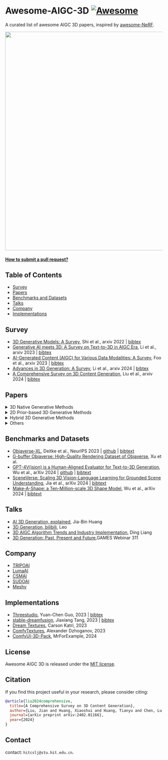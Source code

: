 # Awesome-AIGC-3D [![Awesome](https://cdn.rawgit.com/sindresorhus/awesome/d7305f38d29fed78fa85652e3a63e154dd8e8829/media/badge.svg)](https://github.com/sindresorhus/awesome)
A curated list of awesome AIGC 3D papers, inspired by [awesome-NeRF](https://github.com/awesome-NeRF/awesome-NeRF).


<img src="./asset/mvdream.gif" width="696px">
 


#### [How to submit a pull request?](https://github.com/hitcslj/Awesome-AIGC-3D/blob/main/how-to-PR.md)



## Table of Contents

- [Survey](#survey) 
- [Papers](#papers)
- [Benchmarks and Datasets](#Benchmarks-and-Datasets)
- [Talks](#talks)
- [Company](#company)
- [Implementations](#implementations)

## Survey

- [3D Generative Models: A Survey](https://arxiv.org/abs/2210.15663), Shi et al., arxiv 2022 | [bibtex](./citations/3d-generative-survey.txt)
- [Generative AI meets 3D: A Survey on Text-to-3D in AIGC Era](https://arxiv.org/abs/2305.06131), Li et al., arxiv 2023 | [bibtex](./citations/aigc3d.txt)
- [AI-Generated Content (AIGC) for Various Data Modalities: A Survey](https://arxiv.org/abs/2308.14177), Foo et al., arxiv 2023 | [bibtex](./citations/aigcvdm.txt)
- [Advances in 3D Generation: A Survey](https://arxiv.org/abs/2401.17807), Li et al., arxiv 2024 | [bibtex](./citations/advance-3dgeneration.txt)
- [A Comprehensive Survey on 3D Content Generation](https://arxiv.org/abs/2402.01166), Liu et al., arxiv 2024 | [bibtex](./citations/3dcg.txt)

## Papers

<details close>
<summary>3D Native Generative Methods</summary>

<details open>
<summary>Object</summary>

- [Text2Shape: Generating Shapes from Natural Language by Learning Joint Embeddings](https://arxiv.org/abs/1803.08495), Chen et al., ACCV  2018 |  [github](https://github.com/kchen92/text2shape) | [bibtex](./citations/text2shape.txt)
- [ShapeCrafter: A Recursive Text-Conditioned 3D Shape Generation Model](https://arxiv.org/abs/2207.09446), Fu et al., NeurIPS  2022 |  [github](https://github.com/FreddieRao/ShapeCrafter) | [bibtex](./citations/shapecrafter.txt)
- [GET3D: A Generative Model of High Quality 3D Textured Shapes Learned from Images](https://arxiv.org/abs/2209.11163), Gao et al., NeurIPS  2022 |  [github](https://github.com/nv-tlabs/GET3D) | [bibtex](./citations/get3d.txt)
- [LION: Latent Point Diffusion Models for 3D Shape Generation](https://arxiv.org/abs/2210.06978), Zeng et al., NeurIPS  2022 |  [github](https://github.com/nv-tlabs/LION) | [bibtex](./citations/lion.txt)
- [Diffusion-SDF: Conditional Generative Modeling of Signed Distance Functions](https://arxiv.org/abs/2211.13757), Chou et al., ICCV  2023 |  [github](https://github.com/princeton-computational-imaging/Diffusion-SDF) | [bibtex](./citations/diffusionsdf.txt)
- [MagicPony: Learning Articulated 3D Animals in the Wild](https://arxiv.org/abs/2211.12497), Wu et al., CVPR 2023 | [github](https://github.com/elliottwu/MagicPony) | [bibtex](./citations/magicpony.txt)
- [DiffRF: Rendering-guided 3D Radiance Field Diffusion](https://arxiv.org/abs/2212.01206), Müller et al., CVPR 2023 | [bibtex](./citations/diffRF.txt)
- [SDFusion: Multimodal 3D Shape Completion, Reconstruction, and Generation](https://arxiv.org/abs/2212.04493), Cheng et al., CVPR  2023 |  [github](https://github.com/yccyenchicheng/SDFusion) | [bibtex](./citations/sdfusion.txt)
- [Point-E: A System for Generating 3D Point Clouds from Complex Prompts](https://arxiv.org/abs/2212.08751), Nichol et al., arxiv  2022 |  [github](https://github.com/openai/point-e) | [bibtex](./citations/pointe.txt)
- [3DShape2VecSet: A 3D Shape Representation for Neural Fields and Generative Diffusion Models](https://arxiv.org/abs/2301.11445), Zhang et al., TOG 2023 |  [github](https://github.com/1zb/3DShape2VecSet) | [bibtex](./citations/3dShape2VecSet.txt)
- [3DGen: Triplane Latent Diffusion for Textured Mesh Generation](https://arxiv.org/abs/2303.05371), Gupta et al., arxiv 2023  | [bibtex](./citations/3dgen.txt)
- [MeshDiffusion: Score-based Generative 3D Mesh Modeling](https://arxiv.org/abs/2303.08133), Liu et al., ICLR 2023 |  [github](https://github.com/lzzcd001/MeshDiffusion/) | [bibtex](./citations/meshdiffusion.txt)
- [HoloDiffusion: Training a 3D Diffusion Model using 2D Images](https://arxiv.org/abs/2303.16509), Karnewar et al., CVPR 2023 | [github](https://github.com/facebookresearch/holo_diffusion) | [bibtex](./citations/holodiffusion.txt)
- [HyperDiffusion: Generating Implicit Neural Fields with Weight-Space Diffusion](https://arxiv.org/abs/2303.17015), Erkoç et al., ICCV 2023 | [github](https://github.com/Rgtemze/HyperDiffusion) | [bibtex](./citations/hyperdiffusion.txt)
- [Shap-E: Generating Conditional 3D Implicit Functions](https://arxiv.org/abs/2305.02463), Jun et al., arxiv 2023 | [github](https://github.com/openai/shap-e) | [bibtex](./citations/shape.txt)
- [LAS-Diffusion: Locally Attentional SDF Diffusion for Controllable 3D Shape Generation](https://arxiv.org/abs/2305.04461), Zheng et al., TOG 2023 | [github](https://github.com/Zhengxinyang/LAS-Diffusion) | [bibtex](./citations/lasdiffusion.txt)
- [Michelangelo: Conditional 3D Shape Generation based on Shape-Image-Text Aligned Latent Representation](https://arxiv.org/abs/2306.17115), Zhao et al., NeurIPS 2023 | [github](https://github.com/NeuralCarver/Michelangelo) | [bibtex](./citations/michelangelo.txt)
- [DiffComplete: Diffusion-based Generative 3D Shape Completion](https://arxiv.org/abs/2306.16329), Chu et al., NeurIPS 2023 | [bibtex](./citations/diffcomplete.txt)
- [DiT-3D: Exploring Plain Diffusion Transformers for 3D Shape Generation](https://arxiv.org/abs/2307.01831), Mo et al., arxiv 2023 | [github](https://github.com/DiT-3D/DiT-3D) | [bibtext](./citations/dit3d.txt)
- [3D VADER - AutoDecoding Latent 3D Diffusion Models](https://arxiv.org/abs/2307.05445), Ntavelis et al., arxiv 2023 | [github](https://github.com/snap-research/3DVADER) | [bibtex](./citations/3dvader.txt)
- [ARGUS: Visualization of AI-Assisted Task Guidance in AR](https://arxiv.org/abs/2308.06246), Castelo et al., TVCG 2023 | [bibtex](./citations/argus.txt)
- [Large-Vocabulary 3D Diffusion Model with Transformer](https://arxiv.org/abs/2309.07920), Cao et al., ICLR 2024 | [github](https://github.com/ziangcao0312/DiffTF) | [bibtext](./citations/largevoc.txt)
- [TextField3D: Towards Enhancing Open-Vocabulary 3D Generation with Noisy Text Fields](https://arxiv.org/abs/2309.17175), Huang et al., ICLR 2024 | [bibtex](./citations/textfield3d.txt) 
- [HyperFields:Towards Zero-Shot Generation of NeRFs from Text](https://arxiv.org/abs/2310.17075), Babu et al., arxiv 2023 | [github](https://github.com/threedle/hyperfields) | [bibtex](./citations/hyperfields.txt)
- [LRM: Large Reconstruction Model for Single Image to 3D](https://arxiv.org/abs/2311.04400), Hong et al., ICLR 2024 | [bibtex](./citations/lrm.txt)
- [DMV3D:Denoising Multi-View Diffusion using 3D Large Reconstruction Model](https://arxiv.org/abs/2311.09217), Xu et al., ICLR 2024 | [bibtex](./citations/dmv3d.txt) 
- [WildFusion:Learning 3D-Aware Latent Diffusion Models in View Space](https://arxiv.org/abs/2311.13570), Schwarz et al., ICLR 2024 | [bibtex](./citations/wildfusion.txt)
- [Functional Diffusion](https://arxiv.org/abs/2311.15435), Zhang et al., CVPR 2024 | [github](https://github.com/1zb/functional-diffusion) | [bibtex](./citations/fd.txt)
- [MeshGPT: Generating Triangle Meshes with Decoder-Only Transformers](https://arxiv.org/abs/2311.15475), Siddiqui et al., arxiv 2023 | [github](https://github.com/nihalsid/mesh-gpt) | [bibtex](./citations/meshgpt.txt)
- [SPiC·E: Structural Priors in 3D Diffusion Models using Cross-Entity Attention](https://arxiv.org/abs/2311.17834), Sella et al., arxiv 2023 | [github](https://github.com/TAU-VAILab/spic-e) | [bibtex](./citations/spice.txt)
- [ZeroRF: Fast Sparse View 360° Reconstruction with Zero Pretraining](https://arxiv.org/abs/2312.09249), Shi et al., arxiv 2023 | [github](https://github.com/eliphatfs/zerorf)  | [bibtex](./citations/zeroRF.txt) 
- [Learning the 3D Fauna of the Web](https://arxiv.org/abs/2401.02400), Li et al., arxiv 2024 | [bibtex](./citations/3dfauna.txt)
- [Pushing Auto-regressive Models for 3D Shape Generation at Capacity and Scalability](https://arxiv.org/abs/2402.12225), Qian et al., arxiv 2024 | [github](https://github.com/FVPLab/Argus-3D) | [bibtext](./citations/argus3d.txt)




</details>


<details open>
<summary>Scene</summary>


- [GRAF: Generative Radiance Fields for 3D-Aware Image Synthesis](https://arxiv.org/abs/2007.02442), Schwarz et al., NeurIPS 2020 | [github](https://github.com/autonomousvision/graf) | [bibtext](./citations/graf.txt)
- [ATISS: Autoregressive Transformers for Indoor Scene Synthesis](https://arxiv.org/abs/2110.03675), Paschalidou et al., NeurIPS 2021 | [github](https://github.com/nv-tlabs/atiss) | [bibtext](./citations/atiss.txt) 
- [GAUDI: A Neural Architect for Immersive 3D Scene Generation](https://arxiv.org/abs/2207.13751), Bautista et al., NeurIPS 2022 | [github](https://github.com/apple/ml-gaudi) | [bibtext](./citations/gaudi.txt)
- [NeuralField-LDM: Scene Generation with Hierarchical Latent Diffusion Models](https://arxiv.org/abs/2304.09787), Kim et al., CVPR 2023 | [bibtext](./citations/nerfldm.txt)
- [Pyramid Diffusion for Fine 3D Large Scene Generation](https://arxiv.org/abs/2311.12085), Liu et al., arxiv 2023 | [github](https://yuheng.ink/project-page/pyramid-discrete-diffusion/) | [bibtext](./citations/pyramid.txt) 
- [XCube: Large-Scale 3D Generative Modeling using Sparse Voxel Hierarchies](https://arxiv.org/abs/2312.03806), Ren et al., arxiv 2023 | [bibtex](./citations/xcube.txt)
- [DUSt3R: Geometric 3D Vision Made Easy](https://arxiv.org/abs/2312.14132), Wang et al., arxiv 2023 | [github](https://github.com/naver/dust3r) | [bibtext](./citations/dust3r.txt)


</details>

<details open>
<summary>Human Avatar</summary>

- [SMPL: A skinned multi-person linear model](https://dl.acm.org/doi/10.1145/2816795.2818013), Loper et al., TOG 2015 | [bibtex](./citations/smpl.txt)
- [SMPLicit: Topology-aware Generative Model for Clothed People](https://arxiv.org/abs/2103.06871), Corona et al., CVPR 2021 | [github](https://github.com/enriccorona/SMPLicit) | [bibtext](./citations/smplicit.txt)
- [HeadNeRF: A Real-time NeRF-based Parametric Head Model](https://arxiv.org/abs/2112.05637), Hong et al., CVPR 2022 | [github](https://github.com/CrisHY1995/headnerf) | [bibtext](./citations/headnerf.txt)
- [gDNA: Towards Generative Detailed Neural Avatars](https://arxiv.org/abs/2201.04123), Chen et al., CVPR 2022 | [github](https://github.com/xuchen-ethz/gdna) | [bibtext](./citations/gdna.txt)
- [Rodin: A Generative Model for Sculpting 3D Digital Avatars Using Diffusion](https://arxiv.org/abs/2212.06135), Wang et al., CVPR 2023 | [bibtex](./citations/rodin.txt)
- [Single-View 3D Human Digitalization with Large Reconstruction Models](https://arxiv.org/abs/2401.12175), Weng et al., CVPR 2023 | [bibtex](./citations/singlehuman.txt)


</details>

</details>

<details close>
<summary>2D Prior-based 3D Generative Methods</summary>

<details open>
<summary>Object</summary>

- [DreamFields: Zero-Shot Text-Guided Object Generation with Dream Fields](https://arxiv.org/abs/2112.01455), Jain et al., CVPR 2022 | [github](https://github.com/google-research/google-research/tree/master/dreamfields) | [bibtex](./citations/dreamfields.txt)
- [DreamFusion: Text-to-3D using 2D Diffusion](https://arxiv.org/abs/2209.14988), Poole et al., ICLR 2023 | [github](https://github.com/ashawkey/stable-dreamfusion) | [bibtex](./citations/dreamfusion.txt)
- [Dream3D: Zero-Shot Text-to-3D Synthesis Using 3D Shape Prior and Text-to-Image Diffusion Models](https://arxiv.org/abs/2212.14704), Xu et al., CVPR 2023 | [bibtex](./citations/dream3d.txt)
- [Magic3D: High-Resolution Text-to-3D Content Creation](https://arxiv.org/abs/2211.10440), Lin et al., CVPR 2023 | [bibtex](./citations/magic3d.txt)
- [Score Jacobian Chaining: Lifting Pretrained 2D Diffusion Models for 3D Generation](https://arxiv.org/abs/2212.00774), Wang et al., CVPR 2023 |[github](https://github.com/pals-ttic/sjc/)| [bibtex](./citations/sjc.txt)
- [RealFusion: 360° Reconstruction of Any Object from a Single Image](https://arxiv.org/abs/2302.10663), Melas-Kyriazi et al., CVPR 2023 | [github](https://github.com/lukemelas/realfusion) | [bibtex](./citations/realfusion.txt)
- [3DFuse: Let 2D Diffusion Model Know 3D-Consistency for Robust Text-to-3D Generation](https://arxiv.org/abs/2303.07937), Seo et al., ICLR 2024 | [github](https://github.com/KU-CVLAB/3DFuse) | [bibtex](./citations/3dfuse.txt)
- [DreamBooth3D: Subject-Driven Text-to-3D Generation](https://arxiv.org/abs/2303.13508), Raj et al., ICCV 2023 | [bibtex](./citations/dreambooth3d.txt)
- [Fantasia3D: Disentangling Geometry and Appearance for High-quality Text-to-3D Content Creation](https://arxiv.org/abs/2303.13873/), Chen et al., ICCV 2023 | [github](https://github.com/Gorilla-Lab-SCUT/Fantasia3D) | [bibtex](./citations/fantasia3d.txt)
- [Make-It-3D: High-Fidelity 3D Creation from A Single Image with Diffusion Prior](https://arxiv.org/abs/2303.14184), Tang et al., ICCV 2023 | [github](https://github.com/junshutang/Make-It-3D) | [bibtex](./citations/makeit3d.txt)
- [HiFA: High-fidelity Text-to-3D with Advanced Diffusion Guidance](https://arxiv.org/abs/2305.18766), Zhu et al., ICLR 2024 | [github](https://github.com/HiFA-team/HiFA) | [bibtex](./citations/hifa.txt)
- [ProlificDreamer: High-Fidelity and Diverse Text-to-3D Generation with Variational Score Distillation](https://arxiv.org/abs/2305.16213), Wang et al., NeurIPS 2023 | [github](https://github.com/thu-ml/prolificdreamer) | [bibtex](./citations/prolificdreamer.txt)
- [DreamGaussian: Generative Gaussian Splatting for Efficient 3D Content Creation](https://arxiv.org/abs/2309.16653), Tang et al., ICLR 2024 | [github](https://github.com/dreamgaussian/dreamgaussian) | [bibtex](./citations/dreamguassian.txt)
- [NFSD: Noise Free Score Distillation](https://arxiv.org/abs/2310.17590), Katzir et al., arxiv 2023 | [github](https://github.com/orenkatzir/nfsd) | [bibtex](./citations/nfsd.txt)
- [Text-to-3D with Classifier Score Distillation](https://arxiv.org/abs/2310.19415), Yu et al., arxiv 2023 | [github](https://github.com/CVMI-Lab/Classifier-Score-Distillation) | [bibtex](./citations/csd.txt)
- [IPDreamer: Appearance-Controllable 3D Object Generation with Image Prompts](https://arxiv.org/abs/2310.05375), Zeng et al., arxiv 2023 | [bibtex](./citations/ipdreamer.txt)
- [Progressive3D: Progressively Local Editing for Text-to-3D Content Creation with Complex Semantic Prompts](https://arxiv.org/abs/2310.11784), Cheng et al., arxiv 2023 |  [github](https://github.com/cxh0519/Progressive3D) | [bibtex](./citations/progressive3d.txt)
- [Instant3D : Instant Text-to-3D Generation](https://arxiv.org/abs/2311.08403), Li et al., ICLR 2024 | [bibtex](./citations/instant3d_.txt) 
- [LucidDreamer: Towards High-Fidelity Text-to-3D Generation via Interval Score Matching](https://arxiv.org/abs/2311.11284), Liang et al., arxiv 2023 | [github](https://github.com/EnVision-Research/LucidDreamer) | [bibtex](./citations/luciddreamer-object.txt)
- [Control3D: Towards Controllable Text-to-3D Generation](https://arxiv.org/abs/2311.05461), Chen et al., ACM Multimedia 2023 | [bibtex](./citations/control3d.txt)
- [CG3D: Compositional Generation for Text-to-3D via Gaussian Splatting](https://arxiv.org/abs/2311.17907), Vilesov et al., arxiv 2023 | [bibtex](./citations/gc3d.txt)
- [StableDreamer: Taming Noisy Score Distillation Sampling for Text-to-3D](https://arxiv.org/abs/2312.02189), Guo et al., arxiv 2023 | [bibtex](./citations/stabledreamer.txt)
- [CAD: Photorealistic 3D Generation via Adversarial Distillation](https://arxiv.org/abs/2312.06663), Wan et al., arxiv 2023 | [github](https://github.com/raywzy/CAD) | [bibtex](./citations/CAD.txt)
- [DreamControl: Control-Based Text-to-3D Generation with 3D Self-Prior](https://arxiv.org/abs/2312.06439), Huang et al., arxiv 2023 |  [github](https://github.com/tyhuang0428/DreamControl) | [bibtex](./citations/dreamcontrol.txt)
- [AGAP:Learning Naturally Aggregated Appearance for Efficient 3D Editing](https://arxiv.org/abs/2312.06657), Cheng et al., arxiv 2023 |  [github](https://github.com/felixcheng97/AGAP) | [bibtex](./citations/agap.txt)
- [SSD: Stable Score Distillation for High-Quality 3D Generation](https://arxiv.org/abs/2312.09305), Tang et al., arxiv 2023 | [bibtex](./citations/ssd.txt)
- [SteinDreamer: Variance Reduction for Text-to-3D Score Distillation via Stein Identity](https://arxiv.org/abs/2401.00604), Wang et al., arxiv 2023 | [github](https://github.com/VITA-Group/SteinDreamer) | [bibtex](./citations/steindreamer.txt)
- [Taming Mode Collapse in Score Distillation for Text-to-3D Generation](https://arxiv.org/abs/2401.00909), Wang et al., arxiv 2024 | [github](https://github.com/VITA-Group/3D-Mode-Collapse) | [bibtex](./citations/3d-mode-collapse.txt)
- [Score Distillation Sampling with Learned Manifold Corrective](https://arxiv.org/abs/2401.05293), Alldieck et al., arxiv 2024 | [bibtex](./citations/sdslmc.txt)
- [Consistent3D: Towards Consistent High-Fidelity Text-to-3D Generation with Deterministic Sampling Prior](https://arxiv.org/abs/2401.09050), Wu et al., arxiv 2024 | [bibtex](./citations/consistent3d.txt)
- [TIP-Editor: An Accurate 3D Editor Following Both Text-Prompts And Image-Prompts](https://arxiv.org/abs/2401.14828), Zhuang et al., arxiv 2024 | [bibtex](./citations/tipEditor.txt)


</details>


<details open>
<summary>Scene</summary>

- [Text2Light: Zero-Shot Text-Driven HDR Panorama Generation](https://arxiv.org/abs/2209.09898), Chen et al., TOG 2022 | [github](https://github.com/FrozenBurning/Text2Light) | [bibtext](./citations/text2light.txt) 
- [SceneScape: Text-Driven Consistent Scene Generation](https://arxiv.org/abs/2302.01133), Fridman et al., NeurIPS 2023 | [github](https://github.com/RafailFridman/SceneScape) | [bibtext](./citations/scenescape.txt) 
- [DiffuScene: Scene Graph Denoising Diffusion Probabilistic Model for Generative Indoor Scene Synthesis](https://arxiv.org/abs/2303.14207), Tang et al., arxiv 2023 | [github](https://github.com/tangjiapeng/DiffuScene) | [bibtext](./citations/diffuscene.txt) 
- [Text2Room: Extracting Textured 3D Meshes from 2D Text-to-Image Models](https://arxiv.org/abs/2303.11989), Höllein et al., ICCV 2023 | [github](https://github.com/lukasHoel/text2room) | [bibtext](./citations/text2room.txt) 
- [Text2NeRF: Text-Driven 3D Scene Generation with Neural Radiance Fields](https://arxiv.org/abs/2305.11588), Zhang et al., TVCG 2024 | [github](https://github.com/eckertzhang/Text2NeRF) | [bibtext](./citations/text2nerf.txt) 
- [CityDreamer: Compositional Generative Model of Unbounded 3D Cities](https://arxiv.org/abs/2309.00610), Xie et al., arxiv 2023 | [github](https://github.com/hzxie/city-dreamer) | [bibtext](./citations/cityDreamer.txt)
- [GaussianEditor: Swift and Controllable 3D Editing with Gaussian Splatting](https://arxiv.org/abs/2311.14521), Chen et al., arxiv 2023 |  [github](https://github.com/buaacyw/GaussianEditor) | [bibtex](./citations/gaussianeditor.txt)
- [LucidDreamer: Domain-free Generation of 3D Gaussian Splatting Scenes](https://arxiv.org/abs/2311.13384), Chuang et al., arxiv 2023 | [github](https://github.com/luciddreamer-cvlab/LucidDreamer)  | [bibtext](./citations/luciddreamer-scene.txt)
- [GaussianEditor: Editing 3D Gaussians Delicately with Text Instructions](https://arxiv.org/abs/2311.16037), Fang et al., arxiv 2023 | [bibtex](./citations/gaussianEditor2.txt)
- [Gaussian Grouping: Segment and Edit Anything in 3D Scenes](https://arxiv.org/abs/2312.00732), Ye et al., arxiv 2023 |  [github](https://github.com/lkeab/gaussian-grouping) | [bibtex](./citations/gaussian-group.txt)
- [Inpaint3D: 3D Scene Content Generation using 2D Inpainting Diffusion](https://arxiv.org/abs/2312.03869), Prabhu et al., arxiv 2023 | [bibtext](./citations/inpaint3d.txt)
- [SIGNeRF: Scene Integrated Generation for Neural Radiance Fields](https://arxiv.org/abs/2401.01647), Dihlmann et al., arxiv 2024 |  [github](https://github.com/cgtuebingen/SIGNeRF) | [bibtex](./citations/sigNerf.txt)
- [Disentangled 3D Scene Generation with Layout Learning](https://arxiv.org/abs/2402.16936), Epstein, et al., arxiv 2024 | [bibtex](./citations/disentangled.txt)


</details>

<details open>
<summary>Human Avatar</summary>

- [AvatarCLIP: Zero-Shot Text-Driven Generation and Animation of 3D Avatars](https://arxiv.org/abs/2205.08535), Hong et al., SIGGRAPH 2022 |  [github](https://github.com/hongfz16/AvatarCLIP) | [bibtex](./citations/teca.txt)
- [DreamWaltz: Make a Scene with Complex 3D Animatable Avatars](https://arxiv.org/abs/2305.12529), Huang et al., NeurIPS 2023 |  [github](https://github.com/IDEA-Research/DreamWaltz) | [bibtex](./citations/dreamwaltz.txt)
- [DreamHuman: Animatable 3D Avatars from Text](https://arxiv.org/abs/2306.09329), Wang et al., arxiv 2023 | [bibtex](./citations/dreamhuman.txt)
- [TECA: Text-Guided Generation and Editing of Compositional 3D Avatars](https://arxiv.org/abs/2309.07125), Zhang et al., arxiv 2023 |  [github](https://github.com/HaoZhang990127/TECA) | [bibtex](./citations/teca.txt)
- [HumanGaussian: Text-Driven 3D Human Generation with Gaussian Splatting](https://arxiv.org/abs/2311.17061), Liu et al., arxiv 2023 |  [github](https://github.com/alvinliu0/HumanGaussian) | [bibtex](./citations/humangaussian.txt)
- [HeadArtist: Text-conditioned 3D Head Generation with Self Score Distillation](https://arxiv.org/abs/2312.07539), Liu et al., arxiv 2023 | [bibtex](./citations/headArtist.txt)
- [3DGS-Avatar: Animatable Avatars via Deformable 3D Gaussian Splatting](https://arxiv.org/abs/2312.09228), Qian et al., arxiv 2023 |  [github](https://github.com/mikeqzy/3dgs-avatar-release) | [bibtex](./citations/3dgsAvatar.txt)


</details>


</details>


<details close>
<summary>Hybrid 3D Generative Methods</summary>

<details open>
<summary>Object</summary>

- [Zero-1-to-3: Zero-shot One Image to 3D Object](https://arxiv.org/abs/2303.11328), Liu et al., ICCV 2023 | [github](https://github.com/cvlab-columbia/zero123) | [bibtex](./citations/zero123.txt)
- [One-2-3-45: Any Single Image to 3D Mesh in 45 Seconds without Per-Shape Optimization](https://arxiv.org/abs/2306.16928), Liu et al., NeurIPS 2023 | [github](https://github.com/One-2-3-45/One-2-3-45) | [bibtex](./citations/one2345.txt)
- [Magic123: One Image to High-Quality 3D Object Generation Using Both 2D and 3D Diffusion Priors](https://arxiv.org/abs/2306.17843), Qian et al., arxiv 2023 | [github](https://github.com/guochengqian/Magic123) | [bibtex](./citations/magic123.txt)
- [MVDream: Multi-view Diffusion for 3D Generation](https://arxiv.org/abs/2308.16512), Shi et al., arxiv 2023 | [github](https://github.com/bytedance/MVDream) | [bibtex](./citations/mvdream.txt)
- [SyncDreamer: Generating Multiview-consistent Images from a Single-view Image](https://arxiv.org/abs/2309.03453), Liu et al., arxiv 2023 | [github](https://liuyuan-pal.github.io/SyncDreamer/) | [bibtex](./citations/syncdreamer.txt)
- [Gsgen: Text-to-3D using Gaussian Splatting](https://arxiv.org/abs/2309.16585), Chen et al., arxiv 2023 | [github](https://github.com/gsgen3d/gsgen) | [bibtex](./citations/gsgen.txt)
- [Consistent123: One Image to Highly Consistent 3D Asset Using Case-Aware Diffusion Priors](https://arxiv.org/abs/2309.17261), Lin et al., arxiv 2024  | [bibtex](./citations/consistent123c.txt)
- [GaussianDreamer: Fast Generation from Text to 3D Gaussians by Bridging 2D and 3D Diffusion Models](https://arxiv.org/abs/2310.08529), Yi et al., arxiv 2023 | [github](https://github.com/hustvl/GaussianDreamer) | [bibtex](./citations/gaussianDreamer.txt)
- [Consistent-1-to-3: Consistent Image to 3D View Synthesis via Geometry-aware Diffusion Models](https://arxiv.org/abs/2310.03020), Ye et al., 3DV 2024  | [bibtex](./citations/consistent123.txt)
- [Zero123++: a Single Image to Consistent Multi-view Diffusion Base Model](https://arxiv.org/abs/2310.15110), Shi et al., arxiv 2023 | [github](https://github.com/SUDO-AI-3D/zero123plus) | [bibtex](./citations/zero123++.txt)
- [TOSS: High-quality Text-guided Novel View Synthesis from a Single Image](https://arxiv.org/abs/2310.10644), Shi et al., arxiv 2023 | [bibtex](./citations/toss.txt)
- [Wonder3D: Single Image to 3D using Cross-Domain Diffusion](https://arxiv.org/abs/2310.15008), Long et al., arxiv 2023 | [github](https://github.com/xxlong0/Wonder3D) | [bibtex](./citations/wonder3d.txt)
- [DreamCraft3D: Hierarchical 3D Generation with Bootstrapped Diffusion Prior](https://arxiv.org/abs/2310.16818), Sun et al., ICLR 2024 | [github](https://github.com/deepseek-ai/DreamCraft3D) | [bibtex](./citations/dreamcraft3d.txt)
- [SweetDreamer: Aligning Geometric Priors in 2D Diffusion for Consistent Text-to-3D](https://arxiv.org/abs/2310.02596), Li et al., arxiv 2023 | [github](https://github.com/wyysf-98/SweetDreamer) | [bibtex](./citations/sweetdreamer.txt)
- [One-2-3-45++: Fast Single Image to 3D Objects with Consistent Multi-View Generation and 3D Diffusion](https://arxiv.org/abs/2311.07885), Liu et al., arxiv 2023 | [github](https://github.com/SUDO-AI-3D/One2345plus) | [bibtex](./citations/one2345++.txt)
- [Direct2.5: Diverse Text-to-3D Generation via Multi-view 2.5D Diffusion](https://arxiv.org/abs/2311.15980), Lu et al., arxiv 2023 | [bibtex](./citations/direct25.txt)
- [ConRad: Image Constrained Radiance Fields for 3D Generation from a Single Image](https://arxiv.org/abs/2311.05230), Purushwalkam et al., NeurIPS 2023 | [bibtex](./citations/conrad.txt)
- [Instant3D: Fast Text-to-3D with Sparse-View Generation and Large Reconstruction Model](https://arxiv.org/abs/2311.06214), Li et al., arxiv 2023 | [bibtex](./citations/instant3d.txt) 
- [MVControl: Adding Conditional Control to Multi-view Diffusion for Controllable Text-to-3D Generation](https://arxiv.org/abs/2311.14494), Li et al., arxiv 2023 |  [github](https://github.com/WU-CVGL/MVControl/) | [bibtex](./citations/mvcontorl.txt)
- [GeoDream:Disentangling 2D and Geometric Priors for High-Fidelity and Consistent 3D Generation](https://arxiv.org/abs/2311.17971), Ma et al., arxiv 2023 | [github](https://github.com/baaivision/GeoDream/) | [bibtex](./citations/geodream.txt)
- [RichDreamer: A Generalizable Normal-Depth Diffusion Model for Detail Richness in Text-to-3D](https://arxiv.org/abs/2311.16918), Qiu et al., arxiv 2023 | [github](https://github.com/alibaba/RichDreamer) | [bibtex](./citations/richdreamer.txt)
- [DreamComposer: Controllable 3D Object Generation via Multi-View Conditions](https://arxiv.org/abs/2312.03611), Yang et al., arxiv 2023 | [github](https://github.com/yhyang-myron/DreamComposer) | [bibtex](./citations/dreamcomposer.txt)
- [Cascade-Zero123: One Image to Highly Consistent 3D with Self-Prompted Nearby Views](https://arxiv.org/abs/2312.04424), Chen et al., arxiv 2023 | [github](https://github.com/AbrahamYabo/Cascade-Zero123) | [bibtex](./citations/cascadeZero123.txt)
- [Free3D: Consistent Novel View Synthesis without 3D Representation](https://arxiv.org/abs/2312.04551), Zheng et al., arxiv 2023 | [github](https://github.com/lyndonzheng/Free3D) | [bibtex](./citations/free3d.txt)
- [Sherpa3D: Boosting High-Fidelity Text-to-3D Generation via Coarse 3D Prior](https://arxiv.org/abs/2312.06655), Liu et al., arxiv 2023 | [github](https://github.com/liuff19/Sherpa3D) | [bibtex](./citations/sherpa3d.txt)
- [UniDream: Unifying Diffusion Priors for Relightable Text-to-3D Generation](https://arxiv.org/abs/2312.08754), Liu et al., arxiv 2023 | [github](https://yg256li.github.io/UniDream/) | [bibtex](./citations/unidream.txt)
- [Repaint123: Fast and High-quality One Image to 3D Generation with Progressive Controllable 2D Repainting](https://arxiv.org/abs/2312.13271), Zhang et al., arxiv 2023 | [github](https://github.com/junwuzhang19/repaint123) | [bibtex](./citations/repaint123.txt)
- [BiDiff: Text-to-3D Generation with Bidirectional Diffusion using both 2D and 3D priors](https://arxiv.org/abs/2312.04963), Ding et al., arxiv 2023 | [github](https://github.com/BiDiff/bidiff) | [bibtex](./citations/bidiff.txt)
- [ControlDreamer: Stylized 3D Generation with Multi-View ControlNet](https://arxiv.org/abs/2312.01129), Oh et al., arxiv 2023 |  [github](https://github.com/oyt9306/ControlDreamer) | [bibtex](./citations/controldreamer.txt)
- [X-Dreamer: Creating High-quality 3D Content by Bridging the Domain Gap Between Text-to-2D and Text-to-3D Generation](https://arxiv.org/abs/2312.00085), Ma et al., arxiv 2023 | [github](https://github.com/xmu-xiaoma666/X-Dreamer) | [bibtex](./citations/xdreamer.txt)
- [Splatter Image: Ultra-Fast Single-View 3D Reconstruction](https://arxiv.org/abs/2312.13150), Szymanowicz et al., arxiv 2023 | [github](https://github.com/szymanowiczs/splatter-image) | [bibtex](./citations/splatter-image.txt)
- [Carve3D: Improving Multi-view Reconstruction Consistency for Diffusion Models with RL Finetuning](https://arxiv.org/abs/2312.13980), Xie et al., arxiv 2023 | [bibtex](./citations/carve3d.txt)
- [HarmonyView: Harmonizing Consistency and Diversity in One-Image-to-3D](https://arxiv.org/abs/2312.15980), Woo et al., arxiv 2023 | [github](https://github.com/byeongjun-park/HarmonyView) | [bibtex](./citations/harmonyView.txt)
- [ImageDream: Image-Prompt Multi-view Diffusion for 3D Generation](https://arxiv.org/abs/2312.02201), Wang et al., arxiv 2023 | [github](https://github.com/bytedance/ImageDream) | [bibtex](./citations/imageDream.txt)
- [iFusion: Inverting Diffusion for Pose-Free Reconstruction from Sparse Views](https://arxiv.org/abs/2312.17250), Wu et al., arxiv 2023 | [github](https://github.com/chinhsuanwu/ifusion) | [bibtex](./citations/ifusion.txt)
- [AGG: Amortized Generative 3D Gaussians for Single Image to 3D](https://arxiv.org/abs/2401.04099), Xu et al., arxiv 2024 | [bibtex](./citations/agg.txt)
- [HexaGen3D: StableDiffusion is just one step away from Fast and Diverse Text-to-3D Generation](https://arxiv.org/abs/2401.07727), Mercier et al., arxiv 2024 | [bibtex](./citations/HexaGen3D.txt)
- [HexaGen3D: StableDiffusion is just one step away from Fast and Diverse Text-to-3D Generation](https://arxiv.org/abs/2401.07727), Mercier et al., arxiv 2024 | [bibtex](./citations/HexaGen3D.txt)
- [Sketch2NeRF: Multi-view Sketch-guided Text-to-3D Generation](https://arxiv.org/abs/2401.14257), Chen et al., arxiv 2024 | [bibtex](./citations/Sketch2NeRF.txt)
- [IM-3D: Iterative Multiview Diffusion and Reconstruction for High-Quality 3D Generation](https://arxiv.org/abs/2402.08682), Melas-Kyriazi et al., arxiv 2024 | [bibtex](./citations/im3d.txt)
- [LGM: Large Multi-View Gaussian Model for High-Resolution 3D Content Creation](https://arxiv.org/abs/2402.05054), Tang et al., arxiv 2024 | [github](https://github.com/3DTopia/LGM)  | [bibtex](./citations/lgm.txt) 
- [Retrieval-Augmented Score Distillation for Text-to-3D Generation](https://arxiv.org/abs/2402.02972), Seo et al., arxiv 2024 | [github](https://github.com/KU-CVLAB/RetDream) | [bibtex](./citations/retdream.txt) 
- [EscherNet: A Generative Model for Scalable View Synthesis](https://arxiv.org/abs/2402.03908), Kong et al., arxiv 2024 | [github](https://github.com/kxhit/EscherNet)  | [bibtex](./citations/eschernet.txt) 
- [MVDiffusion++: A Dense High-resolution Multi-view Diffusion Model for Single or Sparse-view 3D Object Reconstruction](https://arxiv.org/abs/2402.12712), Tang et al., arxiv 2024  | [bibtex](./citations/mvdiffusionplus.txt) 
- [MVD2: Efficient Multiview 3D Reconstruction for Multiview Diffusion](https://arxiv.org/abs/2402.14253), Zheng et al., arxiv 2024  | [bibtex](./citations/mvd2.txt) 
- [Consolidating Attention Features for Multi-view Image Editing](https://arxiv.org/abs/2402.14792), Patashnik et al., arxiv 2024  | [bibtex](./citations/mvie.txt) 
- [ViewFusion: Towards Multi-View Consistency via Interpolated Denoising](https://arxiv.org/abs/2402.18842), Yang et al., CVPR 2024 | [github](https://github.com/Wi-sc/ViewFusion)  | [bibtex](./citations/viewfusion.txt) 
- [CRM: Single Image to 3D Textured Mesh with Convolutional Reconstruction Model](https://arxiv.org/abs/2403.05034), Wang et al., arxiv 2024 | [github](https://github.com/thu-ml/CRM) | [bibtext](./citations/crm.txt)
- [Sculpt3D: Multi-View Consistent Text-to-3D Generation with Sparse 3D Prior](https://arxiv.org/abs/2403.09140), Chen et al., CVPR 2024 | [github](https://github.com/StellarCheng/Scuplt_3d) | [bibtext](./citations/Scuplt_3d.txt)
- [Make-Your-3D: Fast and Consistent Subject-Driven 3D Content Generation](https://arxiv.org/abs/2403.09625), Liu et al., arxiv 2024 | [github](https://github.com/liuff19/Make-Your-3D) | [bibtext](./citations/make_your_3d.txt)



</details>


<details open>
<summary>Scene</summary>


- [Ctrl-Room: Controllable Text-to-3D Room Meshes Generation with Layout Constraints](https://arxiv.org/abs/2310.03602), Fang et al., arxiv 2023 | [github](https://github.com/fangchuan/Ctrl-Room) | [bibtext](./citations/ctrlroom.txt) 
- [RoomDesigner: Encoding Anchor-latents for Style-consistent and Shape-compatible Indoor Scene Generation](https://arxiv.org/abs/2310.10027), Zhao et al., 3DV 2024 | [github](https://github.com/zhao-yiqun/RoomDesigner) | [bibtext](./citations/roomdesigner.txt)
- [ZeroNVS: Zero-Shot 360-Degree View Synthesis from a Single Real Image](https://arxiv.org/abs/2310.17994), Sargent et al., arxiv 2023 | [github](https://github.com/kylesargent/zeronvs) | [bibtext](./citations/zeroNVS.txt) 
- [GraphDreamer: Compositional 3D Scene Synthesis from Scene Graphs](https://arxiv.org/abs/2312.00093), Gao et al., arxiv 2023 | [github](https://github.com/GGGHSL/GraphDreamer) | [bibtext](./citations/graphdreamer.txt)
- [ControlRoom3D:Room Generation using Semantic Proxy Rooms](https://arxiv.org/abs/2312.05208), Schult et al., arxiv 2023 | [bibtext](./citations/controlroom3d.txt)
- [AnyHome: Open-Vocabulary Generation of Structured and Textured 3D Homes](https://arxiv.org/abs/2312.06644), Wen et al., arxiv 2023 | [bibtext](./citations/anyhome.txt)
- [SceneWiz3D: Towards Text-guided 3D Scene Composition](https://arxiv.org/abs/2312.08885), Zhang et al., arxiv 2023 | [github](https://github.com/zqh0253/SceneWiz3D) | [bibtext](./citations/scenewiz3d.txt)
- [Text2Immersion: Generative Immersive Scene with 3D Gaussians](https://arxiv.org/abs/2312.09242), Ouyang et al., arxiv 2023 | [bibtext](./citations/text2immersion.txt)
- [ShowRoom3D: Text to High-Quality 3D Room Generation Using 3D Priors](https://arxiv.org/abs/2312.13324), Mao et al., arxiv 2023 | [github](https://github.com/showlab/ShowRoom3D) | [bibtext](./citations/showRoom3d.txt)
- [GALA3D: Towards Text-to-3D Complex Scene Generation via Layout-guided Generative Gaussian Splatting](https://arxiv.org/abs/2402.07207), Zhou et al., arxiv 2024 | [github](https://github.com/VDIGPKU/GALA3D) | [bibtext](./citations/gala3d.txt)


</details>

<details open>
<summary>Human Avatar</summary>

- [SofGAN: A Portrait Image Generator with Dynamic Styling](https://arxiv.org/abs/2007.03780), Chen et al., TOG 2022 | [github](https://github.com/apchenstu/sofgan) | [bibtext](./citations/sofgan.txt) 
- [Get3DHuman: Lifting StyleGAN-Human into a 3D Generative Model using Pixel-aligned Reconstruction Priors](https://arxiv.org/abs/2302.01162), Xiong et al., ICCV 2023 | [github](https://github.com/X-zhangyang/Get3DHuman) | [bibtext](./citations/get3dhuman.txt) 
- [DreamFace: Progressive Generation of Animatable 3D Faces under Text Guidance](https://arxiv.org/abs/2304.03117), Zhang et al., arxiv 2023 | [bibtext](./citations/dreamface.txt) 
- [TADA! Text to Animatable Digital Avatars](https://arxiv.org/abs/2308.10899), Liao et al., 3DV 2024 | [github](https://github.com/TingtingLiao/TADA) | [bibtext](./citations/tada.txt) 
- [SCULPT: Shape-Conditioned Unpaired Learning of Pose-dependent Clothed and Textured Human Meshes](https://arxiv.org/abs/2308.10638), Sanyal et al., arxiv 2023 | [bibtext](./citations/sculpt.txt) 
- [HumanNorm: Learning Normal Diffusion Model for High-quality and Realistic 3D Human Generation](https://arxiv.org/abs/2310.01406), Huang et al., arxiv 2023 |  [github](https://github.com/xhuangcv/humannorm) | [bibtex](./citations/humannorm.txt)



</details>

<details open>
<summary>Dynamic</summary>

- [MAV3d: Text-To-4D Dynamic Scene Generation](https://arxiv.org/abs/2301.11280), Singer et al., arxiv 2023 | [bibtext](./citations/mav3d.txt) 
- [Control4D: Dynamic Portrait Editing by Learning 4D GAN from 2D Diffusion-based Editor](https://arxiv.org/abs/2305.20082), Shao et al., arxiv 2023 | [bibtex](./citations/control4d.txt)
- [MAS: Multi-view Ancestral Sampling for 3D motion generation using 2D diffusion](https://arxiv.org/abs/2310.14729), Kapon et al., arxiv 2023 | [github](https://github.com/roykapon/MAS) | [bibtext](./citations/mas.txt) 
- [Consistent4D: Consistent 360° Dynamic Object Generation from Monocular Video](https://arxiv.org/abs/2311.02848), Jiang et al., arxiv 2023 | [github](https://github.com/yanqinJiang/Consistent4D) | [bibtext](./citations/consistent4d.txt) 
- [Animate124: Animating One Image to 4D Dynamic Scene](https://arxiv.org/abs/2311.14603), Zhao et al., arxiv 2023 | [github](https://github.com/HeliosZhao/Animate124) | [bibtext](./citations/animate124.txt) 
- [A Unified Approach for Text- and Image-guided 4D Scene Generation](https://arxiv.org/abs/2311.16854), Zheng et al., arxiv 2023 | [bibtext](./citations/dream-in-4d.txt) 
- [4D-fy: Text-to-4D Generation Using Hybrid Score Distillation Sampling](https://arxiv.org/abs/2311.17984), Bahmani et al., arxiv 2023 | [github](https://github.com/sherwinbahmani/4dfy) | [bibtext](./citations/4dfy.txt) 
- [AnimatableDreamer: Text-Guided Non-rigid 3D Model Generation and Reconstruction with Canonical Score Distillation](https://arxiv.org/abs/2312.03795), Wang et al., arxiv 2023 | [bibtext](./citations/animatable-dreamer.txt) 
- [Virtual Pets: Animatable Animal Generation in 3D Scenes](https://arxiv.org/abs/2312.14154), Cheng et al., arxiv 2023 | [github](https://github.com/yccyenchicheng/VirtualPets) | [bibtext](./citations/virtual-pets.txt) 
- [Align Your Gaussians:Text-to-4D with Dynamic 3D Gaussians and Composed Diffusion Models](https://arxiv.org/abs/2312.13763), Ling et al., arxiv 2023 [bibtext](./citations/aligngaussian.txt) 
- [Ponymation: Learning 3D Animal Motions from Unlabeled Online Videos](https://arxiv.org/abs/2312.13604), Sun et al., arxiv 2023 | [bibtext](./citations/ponyMation.txt) 
- [4DGen: Grounded 4D Content Generation with Spatial-temporal Consistency](https://arxiv.org/abs/2312.17225), Yin et al., arxiv 2023 | [github](https://github.com/VITA-Group/4DGen) | [bibtext](./citations/4dgen.txt) 
- [DreamGaussian4D: Generative 4D Gaussian Splatting](https://arxiv.org/abs/2312.17142), Ren et al., arxiv 2023 | [github](https://github.com/jiawei-ren/dreamgaussian4d) | [bibtext](./citations/dreamgaussian4d.txt) 
- [Fast Dynamic 3D Object Generation from a Single-view Video](https://arxiv.org/abs/2401.08742), Pan et al., arxiv 2024 | [github](https://github.com/fudan-zvg/Efficient4D) | [bibtext](./citations/efficient4d.txt)

</details>

</details>

<details close>
<summary>Others</summary>

<details open>
<summary>Texture</summary>

- [StyleMesh: Style Transfer for Indoor 3D Scene Reconstructions](https://arxiv.org/abs/2112.01530), Höllein et al., CVPR 2022 | [github](https://github.com/lukasHoel/stylemesh) | [bibtex](./citations/stylemesh.txt)
- [CLIP-Mesh: Generating textured meshes from text using pretrained image-text models](https://arxiv.org/abs/2203.13333), Khalid et al., SIGGRAPH Asia 2022 | [github](https://github.com/NasirKhalid24/CLIP-Mesh) | [bibtex](./citations/clipmesh.txt)
- [TANGO: Text-driven PhotoreAlistic aNd Robust 3D Stylization via LiGhting DecompOsition](https://arxiv.org/abs/2210.11277), Chen et al., NeurIPS 2022 | [github](https://github.com/Gorilla-Lab-SCUT/tango) | [bibtex](./citations/tango.txt)
- [Latent-NeRF for Shape-Guided Generation of 3D Shapes and Textures](https://arxiv.org/abs/2211.07600), Metzer et al., CVPR 2023 | [github](https://github.com/eladrich/latent-nerf) | [bibtex](./citations/latentNerf.txt)
- [TEXTure: Text-Guided Texturing of 3D Shapes](https://arxiv.org/abs/2302.01721), Richardson et al., SIGGRAPH 2023 | [github](https://github.com/TEXTurePaper/TEXTurePaper) | [bibtex](./citations/texture.txt)
- [Text2Tex: Text-driven Texture Synthesis via Diffusion Models](https://arxiv.org/abs/2303.11396), Chen et al., ICCV 2023 | [github](https://github.com/daveredrum/Text2Tex) | [bibtex](./citations/text2tex.txt)
- [RoomDreamer: Text-Driven 3D Indoor Scene Synthesis with Coherent Geometry and Texture](https://arxiv.org/abs/2305.11337), Song et al., ACM Multimedia 2023 | [bibtex](./citations/roomdreamer.txt)
- [Generating Parametric BRDFs from Natural Language Descriptions](https://arxiv.org/abs/2306.15679), Memery et al., arxiv 2023  [bibtex](./citations/BRDF.txt)
- [MVDiffusion: Enabling Holistic Multi-view Image Generation with Correspondence-Aware Diffusion](https://arxiv.org/abs/2307.01097), Tang et al., NeurIPS 2023 | [github](https://github.com/Tangshitao/MVDiffusion) | [bibtext](./citations/mvdiffusion.txt) 
- [MATLABER: Material-Aware Text-to-3D via LAtent BRDF auto-EncodeR](https://arxiv.org/abs/2308.09278), Xu et al., arxiv 2023 | [github](https://github.com/SheldonTsui/Matlaber) | [bibtex](./citations/matlaber.txt)
- [ITEM3D: Illumination-Aware Directional Texture Editing for 3D Models](https://arxiv.org/abs/2309.14872), Liu et al., arxiv 2023 | [github](https://github.com/shengqiliu1/ITEM3D) | [bibtex](./citations/item3d.txt)
- [TexFusion: Synthesizing 3D Textures with Text-Guided Image Diffusion Models](https://arxiv.org/abs/2310.13772), Cao et al., ICCV 2023 | [bibtex](./citations/texfusion.txt)
- [DreamSpace: Dreaming Your Room Space with Text-Driven Panoramic Texture Propagation](https://arxiv.org/abs/2310.13119), Yang et al., arxiv 2023 | [github](https://github.com/ybbbbt/dreamspace) | [bibtext](./citations/dreamspace.txt) 
- [3DStyle-Diffusion: Pursuing Fine-grained Text-driven 3D Stylization with 2D Diffusion Models](https://arxiv.org/abs/2311.05464), Yang et al., ACM Multimedia 2023 | [github](https://github.com/yanghb22-fdu/3DStyle-Diffusion-Official) | [bibtex](./citations/3dstylediffusion.txt)
- [Text-Guided Texturing by Synchronized Multi-View Diffusion](https://arxiv.org/abs/2311.12891), Liu et al., arxiv 2023 | [bibtex](./citations/textsync.txt)
- [SceneTex: High-Quality Texture Synthesis for Indoor Scenes via Diffusion Priors](https://arxiv.org/abs/2311.17261), Chen et al., arxiv 2023 | [github](https://github.com/daveredrum/SceneTex) | [bibtext](./citations/scenetex.txt) 
- [TeMO: Towards Text-Driven 3D Stylization for Multi-Object Meshes](https://arxiv.org/abs/2312.04248), Zhang et al., arxiv 2023 | [bibtex](./citations/temo.txt)
- [Single Mesh Diffusion Models with Field Latents for Texture Generation](https://arxiv.org/abs/2312.09250), Mitchel et al., arxiv 2023 | [bibtex](./citations/smd.txt)
- [Paint-it: Text-to-Texture Synthesis via Deep Convolutional Texture Map Optimization and Physically-Based Rendering](https://arxiv.org/abs/2312.11360), Youwang et al., arxiv 2023 | [github](https://github.com/postech-ami/paint-it) | [bibtext](./citations/paint-it.txt) 
- [Paint3D: Paint Anything 3D with Lighting-Less Texture Diffusion Models](https://arxiv.org/abs/2312.13913), Zeng et al., arxiv 2023 | [github](https://github.com/OpenTexture/Paint3D) | [bibtext](./citations/paint3d.txt) 
- [TextureDreamer: Image-guided Texture Synthesis through Geometry-aware Diffusion](https://arxiv.org/abs/2401.09416), Yeh et al., arxiv 2024 | [bibtext](./citations/texturedreamer.txt) 
- [FlashTex: Fast Relightable Mesh Texturing with LightControlNet](https://arxiv.org/abs/2402.13251), Deng et al., arxiv 2024 | [bibtext](./citations/flashtex.txt) 

</details>

<details open>
<summary>Procedural 3D Modeling</summary>

- [ProcTHOR: Large-Scale Embodied AI Using Procedural Generation](https://procthor.allenai.org/), Deitke et al., NeurIPS 2022 |  [github](https://github.com/allenai/procthor) | [bibtex](./citations/procthor.txt)
- [3D-GPT: Procedural 3D Modeling with Large Language Models](https://arxiv.org/abs/2310.12945), Sun et al., arxiv 2023 |  [github](https://github.com/Chuny1/3DGPT) | [bibtex](./citations/3dgpt.txt)

</details>


<details open>
<summary>3D Representation</summary>

- [NeRF: Representing Scenes as Neural Radiance Fields for View Synthesis](https://arxiv.org/abs/2003.08934), Mildenhall et al., ECCV 2020 | [github](https://github.com/bmild/nerf) | [bibtex](./citations/nerf.txt)
- [Deep Marching Tetrahedra: a Hybrid Representation for High-Resolution 3D Shape Synthesis](https://arxiv.org/abs/2111.04276), Shen et al., arxiv 2021 | [bibtex](./citations/dmtet.txt)
- [3D Gaussian Splatting for Real-Time Radiance Field Rendering](https://arxiv.org/abs/2308.04079), Kerbl et al., TOG 2023 | [github](https://github.com/graphdeco-inria/gaussian-splatting) | [bibtex](./citations/3dgaussian.txt)
- [Uni3D: Exploring Unified 3D Representation at Scale](https://arxiv.org/abs/2310.06773), Zhou et al., ICLR 2024 | [github](https://github.com/baaivision/Uni3D) | [bibtex](./citations/uni3d.txt)
- [SMERF: Streamable Memory Efficient Radiance Fields for Real-Time Large-Scene](https://arxiv.org/abs/2312.07541), Duckworth et al., arxiv 2023 | [bibtex](./citations/smerf.txt)
- [Triplane Meets Gaussian Splatting:Fast and Generalizable Single-View 3D Reconstruction with Transformers](https://arxiv.org/abs/2312.09147), Zou et al., arxiv 2023 | [bibtex](./citations/tmgs.txt)
- [SC-GS: Sparse-Controlled Gaussian Splatting for Editable Dynamic Scenes](https://arxiv.org/abs/2312.14937), Huang et al., arxiv 2023 | [github](https://github.com/yihua7/SC-GS) | [bibtex](./citations/scgs.txt)
</details>

</details>


## Benchmarks and Datasets

- [Objaverse-XL](https://objaverse.allenai.org/), Deitke et al., NeurIPS 2023 | [github](https://github.com/allenai/objaverse-xl) | [bibtext](./citations/objaverse-xl.txt) 
- [G-buffer Objaverse: High-Quality Rendering Dataset of Objaverse](https://aigc3d.github.io/gobjaverse/), Xu et al.
- [GPT-4V(ision) is a Human-Aligned Evaluator for Text-to-3D Generation](https://arxiv.org/abs/2401.04092), Wu et al., arXiv 2024 | [github](https://github.com/3DTopia/GPTEval3D) | [bibtext](./citations/gpt4v.txt) 
- [SceneVerse: Scaling 3D Vision-Language Learning for Grounded Scene Understanding](https://arxiv.org/abs/2401.09340), Jia et al., arXiv 2024 | [bibtext](./citations/sceneverse.txt) 
- [Make-A-Shape: a Ten-Million-scale 3D Shape Model](https://arxiv.org/abs/2401.11067), Wu et al., arXiv 2024 | [bibtext](./citations/make-a-shape.txt) 


## Talks
- [AI 3D Generation, explained](https://www.youtube.com/watch?v=EoAm1yZR-ao), Jia-Bin Huang
- [3D Generation, bilibili](https://space.bilibili.com/23460054/channel/collectiondetail?sid=1860808&ctype=0), Leo
- [3D AIGC Algorithm Trends and Industry Implementation](https://app6ca5octe2206.pc.xiaoe-tech.com/p/t_pc/course_pc_detail/video/v_65810adbe4b04c10093fdacc), Ding Liang
- [3D Generation: Past, Present and Future](https://www.bilibili.com/video/BV1wT4y1879Y/?spm_id_from=333.999.0.0&vd_source=0fb3bb9416e8fa252211d77e6b01b9d0),GAMES Webinar 311


## Company
- [TRIPOAI](https://www.tripo3d.ai/)
- [LumaAI](https://lumalabs.ai/)
- [CSMAI](https://www.csm.ai/)
- [SUDOAI](https://www.sudo.ai/)
- [Meshy](https://www.meshy.ai/)




## Implementations

- [Threestudio](https://github.com/threestudio-project/threestudio), Yuan-Chen Guo, 2023 | [bibtex](./citations/threestudio.txt)
- [stable-dreamfusion](https://github.com/ashawkey/stable-dreamfusion), Jiaxiang Tang, 2023 | [bibtex](./citations/stable-dreamfusion.txt)
- [Dream Textures](https://github.com/carson-katri/dream-textures), Carson Katri, 2023 
- [ComfyTextures](https://github.com/AlexanderDzhoganov/ComfyTextures), Alexander Dzhoganov, 2023  
- [ComfyUI-3D-Pack](https://github.com/MrForExample/ComfyUI-3D-Pack), MrForExample, 2024

## License 
Awesome AIGC 3D is released under the [MIT license](./LICENSE).

## Citation
If you find this project useful in your research, please consider citing:
```BibTeX
@article{liu2024comprehensive,
  title={A Comprehensive Survey on 3D Content Generation},
  author={Liu, Jian and Huang, Xiaoshui and Huang, Tianyu and Chen, Lu and Hou, Yuenan and Tang, Shixiang and Liu, Ziwei and Ouyang, Wanli and Zuo, Wangmeng and Jiang, Junjun and others},
  journal={arXiv preprint arXiv:2402.01166},
  year={2024}
}
```

## Contact
contact: `hitcslj@stu.hit.edu.cn`.  
